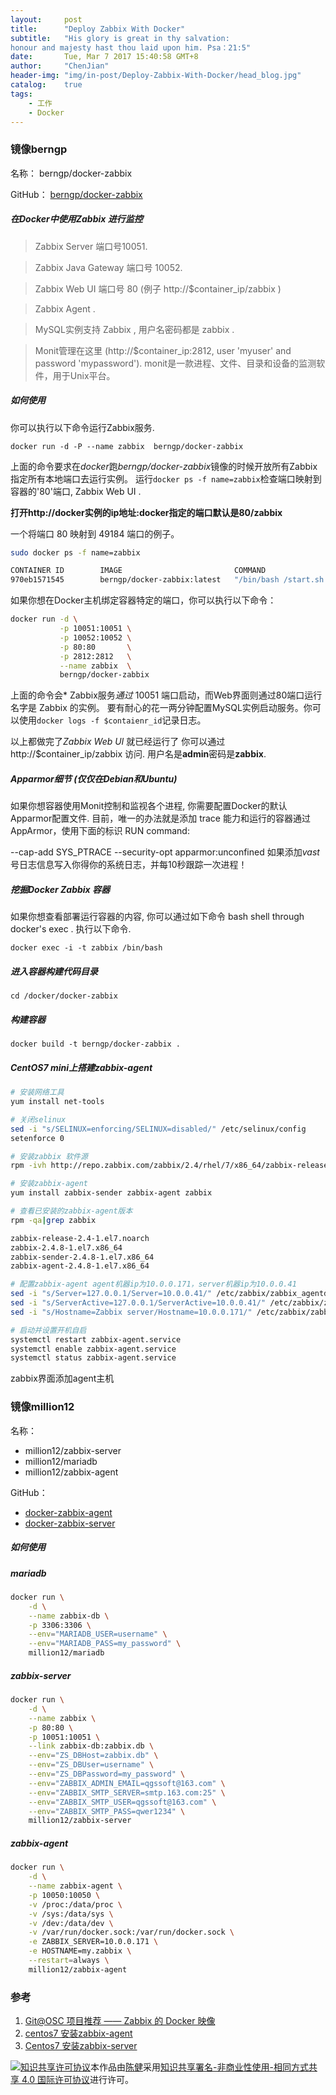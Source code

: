 ```yaml
---
layout:     post
title:      "Deploy Zabbix With Docker"
subtitle:   "His glory is great in thy salvation:
honour and majesty hast thou laid upon him. Psa：21:5"
date:       Tue, Mar 7 2017 15:40:58 GMT+8
author:     "ChenJian"
header-img: "img/in-post/Deploy-Zabbix-With-Docker/head_blog.jpg"
catalog:    true
tags:
    - 工作
    - Docker
---
```


### 镜像berngp

名称： berngp/docker-zabbix

GitHub： [berngp/docker-zabbix](https://github.com/berngp/docker-zabbix)

##### 在Docker中使用Zabbix 进行监控

> Zabbix Server 端口号10051.

> Zabbix Java Gateway 端口号 10052.

> Zabbix Web UI 端口号 80 (例子 http://$container_ip/zabbix )

> Zabbix Agent .

> MySQL实例支持 Zabbix , 用户名密码都是 zabbix .

> Monit管理在这里 (http://$container_ip:2812, user 'myuser' and password 'mypassword').  monit是一款进程、文件、目录和设备的监测软件，用于Unix平台。

##### 如何使用

你可以执行以下命令运行Zabbix服务.

`docker run -d -P --name zabbix  berngp/docker-zabbix`

上面的命令要求在*docker*跑*berngp/docker-zabbix*镜像的时候开放所有Zabbix指定所有本地端口去运行实例。 运行`docker ps -f name=zabbix`检查端口映射到容器的'80'端口, Zabbix Web UI .

**打开http://docker实例的ip地址:docker指定的端口默认是80/zabbix**

一个将端口 80 映射到 49184 端口的例子。

``` bash
sudo docker ps -f name=zabbix

CONTAINER ID        IMAGE                         COMMAND                CREATED             STATUS              PORTS                                                                                                NAMES
970eb1571545        berngp/docker-zabbix:latest   "/bin/bash /start.sh   18 hours ago        Up 2 hours          0.0.0.0:49181->10051/tcp, 0.0.0.0:49182->10052/tcp, 0.0.0.0:49183->2812/tcp, 0.0.0.0:49184->80/tcp   zabbix
```

如果你想在Docker主机绑定容器特定的端口，你可以执行以下命令：

``` bash
docker run -d \
           -p 10051:10051 \
           -p 10052:10052 \
           -p 80:80       \
           -p 2812:2812   \
           --name zabbix  \
           berngp/docker-zabbix
```

上面的命令会* Zabbix服务*通过* 10051 端口启动，而Web界面则通过80端口运行名字是 Zabbix 的实例。 要有耐心的花一两分钟配置MySQL实例启动服务。你可以使用`docker logs -f $contaienr_id`记录日志。

以上都做完了*Zabbix Web UI* 就已经运行了 你可以通过 http://$container_ip/zabbix 访问. 用户名是**admin**密码是**zabbix**.

##### Apparmor细节 (仅仅在Debian和Ubuntu)

如果你想容器使用Monit控制和监视各个进程, 你需要配置Docker的默认Apparmor配置文件. 目前，唯一的办法就是添加 trace 能力和运行的容器通过AppArmor，使用下面的标识 RUN command:

--cap-add SYS_PTRACE  --security-opt apparmor:unconfined
如果添加*vast*号日志信息写入你得你的系统日志，并每10秒跟踪一次进程！

##### 挖掘Docker Zabbix 容器

如果你想查看部署运行容器的内容, 你可以通过如下命令 bash shell through docker's exec . 执行以下命令.

`docker exec -i -t zabbix /bin/bash`


##### 进入容器构建代码目录

`cd /docker/docker-zabbix`

##### 构建容器

`docker build -t berngp/docker-zabbix .`

##### CentOS7 mini上搭建zabbix-agent

``` bash
# 安装网络工具
yum install net-tools

# 关闭selinux
sed -i "s/SELINUX=enforcing/SELINUX=disabled/" /etc/selinux/config
setenforce 0  

# 安装zabbix 软件源
rpm -ivh http://repo.zabbix.com/zabbix/2.4/rhel/7/x86_64/zabbix-release-2.4-1.el7.noarch.rpm

# 安装zabbix-agent
yum install zabbix-sender zabbix-agent zabbix

# 查看已安装的zabbix-agent版本 
rpm -qa|grep zabbix

zabbix-release-2.4-1.el7.noarch
zabbix-2.4.8-1.el7.x86_64
zabbix-sender-2.4.8-1.el7.x86_64
zabbix-agent-2.4.8-1.el7.x86_64

# 配置zabbix-agent agent机器ip为10.0.0.171，server机器ip为10.0.0.41
sed -i "s/Server=127.0.0.1/Server=10.0.0.41/" /etc/zabbix/zabbix_agentd.conf
sed -i "s/ServerActive=127.0.0.1/ServerActive=10.0.0.41/" /etc/zabbix/zabbix_agentd.conf
sed -i "s/Hostname=Zabbix server/Hostname=10.0.0.171/" /etc/zabbix/zabbix_agentd.conf 

# 启动并设置开机自启
systemctl restart zabbix-agent.service
systemctl enable zabbix-agent.service
systemctl status zabbix-agent.service
```

zabbix界面添加agent主机

### 镜像million12

名称：
 
- million12/zabbix-server
- million12/mariadb
- million12/zabbix-agent

GitHub： 

- [docker-zabbix-agent](https://github.com/million12/docker-zabbix-agent)
- [docker-zabbix-server](https://github.com/million12/docker-zabbix-server)

##### 如何使用

##### mariadb

``` bash
docker run \
    -d \
    --name zabbix-db \
    -p 3306:3306 \
    --env="MARIADB_USER=username" \
    --env="MARIADB_PASS=my_password" \
    million12/mariadb
```

##### zabbix-server

``` bash
docker run \
    -d \
    --name zabbix \
    -p 80:80 \
    -p 10051:10051 \
    --link zabbix-db:zabbix.db \
    --env="ZS_DBHost=zabbix.db" \
    --env="ZS_DBUser=username" \
    --env="ZS_DBPassword=my_password" \
    --env="ZABBIX_ADMIN_EMAIL=qgssoft@163.com" \
    --env="ZABBIX_SMTP_SERVER=smtp.163.com:25" \
    --env="ZABBIX_SMTP_USER=qgssoft@163.com" \
    --env="ZABBIX_SMTP_PASS=qwer1234" \
    million12/zabbix-server
```

##### zabbix-agent

``` bash
docker run \
	-d \
	--name zabbix-agent \
	-p 10050:10050 \
	-v /proc:/data/proc \
	-v /sys:/data/sys \
	-v /dev:/data/dev \
	-v /var/run/docker.sock:/var/run/docker.sock \
	-e ZABBIX_SERVER=10.0.0.171 \
	-e HOSTNAME=my.zabbix \
	--restart=always \
	million12/zabbix-agent
```

### 参考

1. [Git@OSC 项目推荐 —— Zabbix 的 Docker 映像](http://www.tuicool.com/articles/MFrAZf6)
2. [centos7 安装zabbix-agent](http://blog.csdn.net/linglong0820/article/details/48196895)
3. [Centos7 安装zabbix-server](http://blog.csdn.net/linglong0820/article/details/48194315)


<a rel="license" href="http://creativecommons.org/licenses/by-nc-sa/4.0/"><img alt="知识共享许可协议" style="border-width:0" src="https://i.creativecommons.org/l/by-nc-sa/4.0/88x31.png" /></a>本作品由<a xmlns:cc="http://creativecommons.org/ns#" href="https://o-my-chenjian.com/2017/03/07/Deploy-Zabbix-With-Docker/" property="cc:attributionName" rel="cc:attributionURL">陈健</a>采用<a rel="license" href="http://creativecommons.org/licenses/by-nc-sa/4.0/">知识共享署名-非商业性使用-相同方式共享 4.0 国际许可协议</a>进行许可。